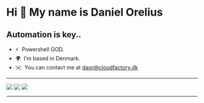 Hi 👋 My name is Daniel Orelius
======================================================================================================================================

Automation is key.. 
---------------------

* ⚡  Powershell GOD.
* 🌍  I'm based in Denmark.
* ✉️  You can contact me at [daor@cloudfactory.dk](mailto:daor@cloudfactory.dk)

---------------------
![](http://github-profile-summary-cards.vercel.app/api/cards/profile-details?username=daoradmin&theme=github_dark)
![](http://github-profile-summary-cards.vercel.app/api/cards/stats?username=daoradmin&theme=github_dark)
![](http://github-profile-summary-cards.vercel.app/api/cards/productive-time?username=daoradmin&theme=github_dark&utcOffset=8)

---------------------
